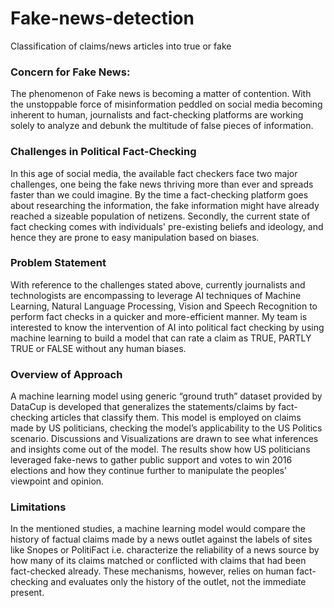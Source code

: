 # Fake-news-detection
Classification of claims/news articles into true or fake

### Concern for Fake News:
The phenomenon of Fake news is becoming a matter of contention. With the unstoppable force of misinformation peddled on social media becoming inherent to human, journalists and fact-checking platforms are working solely to analyze and debunk the multitude of false pieces of information.

### Challenges in Political Fact-Checking
In this age of social media, the available fact checkers face two major challenges, one being the fake news thriving more than ever and spreads faster than we could imagine. By the time a fact-checking platform goes about researching the information, the fake information might have already reached a sizeable population of netizens. Secondly, the current state of fact checking comes with individuals' pre-existing beliefs and ideology, and hence they are prone to easy manipulation based on biases.

### Problem Statement
With reference to the challenges stated above, currently journalists and technologists are encompassing to leverage AI techniques of Machine Learning, Natural Language Processing, Vision and Speech Recognition to perform fact checks in a quicker and more-efficient manner. My team is interested to know the intervention of AI into political fact checking by using machine learning to build a model that can rate a claim as TRUE, PARTLY TRUE or FALSE without any human biases.

### Overview of Approach
A machine learning model using generic “ground truth” dataset provided by DataCup is developed that generalizes the statements/claims by fact-checking articles that classify them. This model is employed on claims made by US politicians, checking the model’s applicability to the US Politics scenario. Discussions and Visualizations are drawn to see what inferences and insights come out of the model. The results show how US politicians leveraged fake-news to gather public support and votes to win 2016 elections and how they continue further to manipulate the peoples’ viewpoint and opinion.

### Limitations
In the mentioned studies, a machine learning model would compare the history of factual claims made by a news outlet against the labels of sites like Snopes or PolitiFact i.e. characterize the reliability of a news source by how many of its claims matched or conflicted with claims that had been fact-checked already. These mechanisms, however, relies on human fact-checking and evaluates only the history of the outlet, not the immediate present.
